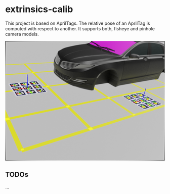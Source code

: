 # extrinsics-calib

This project is based on AprilTags. The relative pose of an AprilTag is computed with respect to another. It supports both, fisheye and pinhole camera models.

![Alt text](images/demo.png)

## TODOs
...
